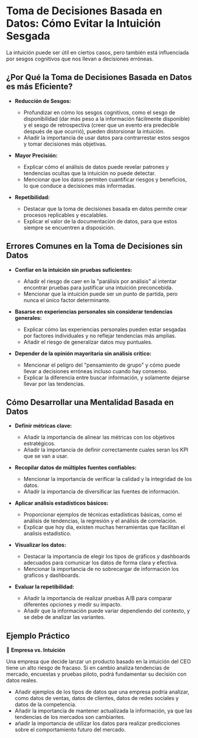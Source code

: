 # **Toma de Decisiones Basada en Datos: Cómo Evitar la Intuición Sesgada**  

La intuición puede ser útil en ciertos casos, pero también está influenciada por sesgos cognitivos que nos llevan a decisiones erróneas.  

## **¿Por Qué la Toma de Decisiones Basada en Datos es más Eficiente?**

* **Reducción de Sesgos:**

  * Profundizar en cómo los sesgos cognitivos, como el sesgo de disponibilidad (dar más peso a la información fácilmente disponible) y el sesgo de retrospectiva (creer que un evento era predecible después de que ocurrió), pueden distorsionar la intuición.
  * Añadir la importancia de usar datos para contrarrestar estos sesgos y tomar decisiones más objetivas.

* **Mayor Precisión:**

  * Explicar cómo el análisis de datos puede revelar patrones y tendencias ocultas que la intuición no puede detectar.
  * Mencionar que los datos permiten cuantificar riesgos y beneficios, lo que conduce a decisiones más informadas.

* **Repetibilidad:**

  * Destacar que la toma de decisiones basada en datos permite crear procesos replicables y escalables.
  * Explicar el valor de la documentación de datos, para que estos siempre se encuentren a disposición.

## **Errores Comunes en la Toma de Decisiones sin Datos**

* **Confiar en la intuición sin pruebas suficientes:**

  * Añadir el riesgo de caer en la "parálisis por análisis" al intentar encontrar pruebas para justificar una intuición preconcebida.
  * Mencionar que la intuición puede ser un punto de partida, pero nunca el único factor determinante.

* **Basarse en experiencias personales sin considerar tendencias generales:**

  * Explicar cómo las experiencias personales pueden estar sesgadas por factores individuales y no reflejar tendencias más amplias.
  * Añadir el riesgo de generalizar datos muy puntuales.

* **Depender de la opinión mayoritaria sin análisis crítico:**

  * Mencionar el peligro del "pensamiento de grupo" y cómo puede llevar a decisiones erróneas incluso cuando hay consenso.
  * Explicar la diferencia entre buscar información, y solamente dejarse llevar por las tendencias.

## **Cómo Desarrollar una Mentalidad Basada en Datos**

* **Definir métricas clave:**

  * Añadir la importancia de alinear las métricas con los objetivos estratégicos.
  * Añadir la importancia de definir correctamente cuales seran los KPI que se van a usar.

* **Recopilar datos de múltiples fuentes confiables:**

  * Mencionar la importancia de verificar la calidad y la integridad de los datos.
  * Añadir la importancia de diversificar las fuentes de información.

* **Aplicar análisis estadísticos básicos:**

  * Proporcionar ejemplos de técnicas estadísticas básicas, como el análisis de tendencias, la regresión y el análisis de correlación.
  * Explicar que hoy dia, existen muchas herramientas que facilitan el analisis estadistico.

* **Visualizar los datos:**

  * Destacar la importancia de elegir los tipos de gráficos y dashboards adecuados para comunicar los datos de forma clara y efectiva.
  * Mencionar la importancia de no sobrecargar de información los graficos y dashboards.

* **Evaluar la repetibilidad:**

  * Añadir la importancia de realizar pruebas A/B para comparar diferentes opciones y medir su impacto.
  * Añadir que la información puede variar dependiendo del contexto, y se debe de analizar las variantes.

## **Ejemplo Práctico**

📌 **Empresa vs. Intuición**

Una empresa que decide lanzar un producto basado
en la intuición del CEO tiene un alto riesgo de fracaso. Si en cambio analiza tendencias de mercado, encuestas y pruebas piloto, podrá fundamentar su decisión con datos reales.

* Añadir ejemplos de los tipos de datos que una empresa podría analizar, como datos de ventas, datos de clientes, datos de redes sociales y datos de la competencia.
* Añadir la importancia de mantener actualizada la información, ya que las tendencias de los mercados son cambiantes.
* añadir la importancia de utilizar los datos para realizar predicciones sobre el comportamiento futuro del mercado.
